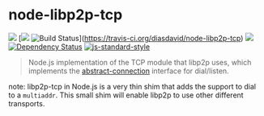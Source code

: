 node-libp2p-tcp
===============

[![](https://img.shields.io/badge/made%20by-Protocol%20Labs-blue.svg?style=flat-square)](http://ipn.io) [[![](https://img.shields.io/badge/freenode-%23ipfs-blue.svg?style=flat-square)](http://webchat.freenode.net/?channels=%23ipfs) ![Build Status](https://travis-ci.org/diasdavid/node-libp2p-tcp.svg?style=flat-square)](https://travis-ci.org/diasdavid/node-libp2p-tcp) ![](https://img.shields.io/badge/coverage-%3F-yellow.svg?style=flat-square) [![Dependency Status](https://david-dm.org/diasdavid/node-libp2p-tcp.svg?style=flat-square)](https://david-dm.org/diasdavid/node-libp2p-tcp) [![js-standard-style](https://img.shields.io/badge/code%20style-standard-brightgreen.svg?style=flat-square)](https://github.com/feross/standard)

> Node.js implementation of the TCP module that libp2p uses, which implements the [abstract-connection]() interface for dial/listen.

note: libp2p-tcp in Node.js is a very thin shim that adds the support to dial to a `multiaddr`. This small shim will enable libp2p to use other different transports.
